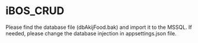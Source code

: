 # iBOS_CRUD

Please find the database file (dbAkijFood.bak) and import it to the MSSQL. If needed, please change the database injection in appsettings.json file.
